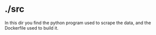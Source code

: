 # ./src
In this dir you find the python program used to scrape the data, and the Dockerfile used to build it.
